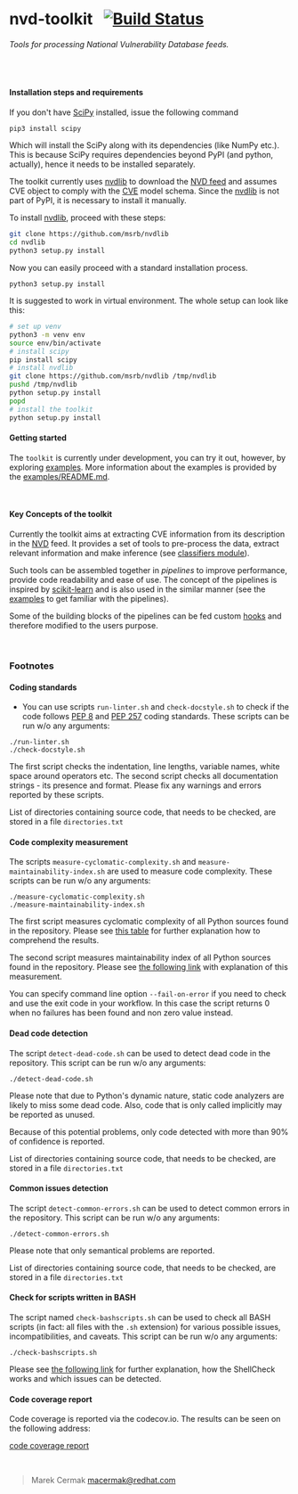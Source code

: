 # nvd-toolkit &nbsp; [![Build Status](https://ci.centos.org/buildStatus/icon?job=devtools-fabric8-analytics-nvd-toolkit-fabric8-analytics)](https://ci.centos.org/job/devtools-fabric8-analytics-nvd-toolkit-fabric8-analytics/)
 
###### Tools for processing National Vulnerability Database feeds. 

<br>

#### Installation steps and requirements

If you don't have [SciPy](https://www.scipy.org/) installed, issue the following command
```bash
pip3 install scipy
```

Which will install the SciPy along with its dependencies (like NumPy etc.).
This is because SciPy requires dependencies beyond PyPI (and python, actually),
hence it needs to be installed separately.

The toolkit currently uses [nvdlib] to download the [NVD feed]
and assumes CVE object to comply with the [CVE](https://github.com/msrb/nvdlib/blob/master/nvdlib/model.py)
model schema.
Since the [nvdlib] is not part of PyPI, it is necessary to install it manually.

To install [nvdlib], proceed with these steps:
```bash
git clone https://github.com/msrb/nvdlib
cd nvdlib
python3 setup.py install
```

[nvdlib]: (https://github.com/msrb/nvdlib)
Now you can easily proceed with a standard installation process.

```python3 setup.py install```


It is suggested to work in virtual environment. The whole setup can look like this:
```bash
# set up venv
python3 -m venv env
source env/bin/activate
# install scipy
pip install scipy
# install nvdlib
git clone https://github.com/msrb/nvdlib /tmp/nvdlib
pushd /tmp/nvdlib
python setup.py install
popd
# install the toolkit
python setup.py install
```

#### Getting started

The `toolkit` is currently under development, you can try it out, however,
by exploring [examples](/examples).
More information about the examples is provided by the [examples/README.md](/examples/README.md).

<br>

#### Key Concepts of the toolkit

Currently the toolkit aims at extracting CVE information from its description in the [NVD]
feed.
It provides a set of tools to pre-process the data, extract relevant information
and make inference (see [classifiers module](/src/toolkit/transformers/classifiers.py)).

Such tools can be assembled together in *pipelines* to improve performance, provide code
readability and ease of use.
The concept of the pipelines is inspired by [scikit-learn]
and is also used in the similar manner (see the [examples](/exampes) to get familiar with
the pipelines).

Some of the building blocks of the pipelines can be fed custom [hooks](/src/toolkit/transformers/hooks.py)
and therefore modified to the users purpose.

[NVD]: https://nvd.nist.gov/
[NVD feed]: https://nvd.nist.gov/vuln/data-feeds#JSON_FEED
[scikit-learn]: (http://scikit-learn.org/stable/)

<br>

### Footnotes

#### Coding standards

- You can use scripts `run-linter.sh` and `check-docstyle.sh` to check if the code follows [PEP 8](https://www.python.org/dev/peps/pep-0008/) and [PEP 257](https://www.python.org/dev/peps/pep-0257/) coding standards. These scripts can be run w/o any arguments:

```
./run-linter.sh
./check-docstyle.sh
```

The first script checks the indentation, line lengths, variable names, white space around operators etc. The second
script checks all documentation strings - its presence and format. Please fix any warnings and errors reported by these
scripts.

List of directories containing source code, that needs to be checked, are stored in a file `directories.txt`

#### Code complexity measurement

The scripts `measure-cyclomatic-complexity.sh` and `measure-maintainability-index.sh` are used to measure code complexity. These scripts can be run w/o any arguments:

```
./measure-cyclomatic-complexity.sh
./measure-maintainability-index.sh
```

The first script measures cyclomatic complexity of all Python sources found in the repository. Please see [this table](https://radon.readthedocs.io/en/latest/commandline.html#the-cc-command) for further explanation how to comprehend the results.

The second script measures maintainability index of all Python sources found in the repository. Please see [the following link](https://radon.readthedocs.io/en/latest/commandline.html#the-mi-command) with explanation of this measurement.

You can specify command line option `--fail-on-error` if you need to check and use the exit code in your workflow. In this case the script returns 0 when no failures has been found and non zero value instead.

#### Dead code detection

The script `detect-dead-code.sh` can be used to detect dead code in the repository. This script can be run w/o any arguments:

```
./detect-dead-code.sh
```

Please note that due to Python's dynamic nature, static code analyzers are likely to miss some dead code. Also, code that is only called implicitly may be reported as unused.

Because of this potential problems, only code detected with more than 90% of confidence is reported.

List of directories containing source code, that needs to be checked, are stored in a file `directories.txt`

#### Common issues detection

The script `detect-common-errors.sh` can be used to detect common errors in the repository. This script can be run w/o any arguments:

```
./detect-common-errors.sh
```

Please note that only semantical problems are reported.

List of directories containing source code, that needs to be checked, are stored in a file `directories.txt`

#### Check for scripts written in BASH

The script named `check-bashscripts.sh` can be used to check all BASH scripts (in fact: all files with the `.sh` extension) for various possible issues, incompatibilities, and caveats. This script can be run w/o any arguments:

```
./check-bashscripts.sh
```

Please see [the following link](https://github.com/koalaman/shellcheck) for further explanation, how the ShellCheck works and which issues can be detected.

#### Code coverage report

Code coverage is reported via the codecov.io. The results can be seen on the following address:

[code coverage report](https://codecov.io/gh/fabric8-analytics/fabric8-analytics-nvd-toolkit)

<br>

> Marek Cermak <macermak@redhat.com>
